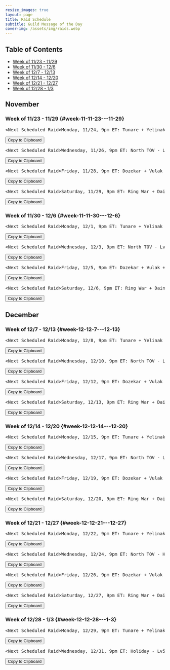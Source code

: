 ```yaml
---
resize_images: true
layout: page
title: Raid Schedule
subtitle: Guild Message of the Day
cover-img: /assets/img/raids.webp
---
```


## Table of Contents

- [Week of 11/23 - 11/29](#week-11-11-23---11-29)
- [Week of 11/30 - 12/6](#week-11-11-30---12-6)
- [Week of 12/7 - 12/13](#week-12-12-7---12-13)
- [Week of 12/14 - 12/20](#week-12-12-14---12-20)
- [Week of 12/21 - 12/27](#week-12-12-21---12-27)
- [Week of 12/28 - 1/3](#week-12-12-28---1-3)

## November


### Week of 11/23 - 11/29 {#week-11-11-23---11-29}

<div class="copy-text-container"><pre class="copy-text-content" id="copy-box-fsiox8fce">&lt;Next Scheduled Raid&gt;Monday, 11/24, 9pm ET: Tunare + Yelinak + KT + Plane of Fear + HoT - Lv55+ to raid - Join us at FormerGlory.LOL</pre><button class="copy-button" onclick="copyText('copy-box-fsiox8fce')">Copy to Clipboard</button></div>

<div class="copy-text-container"><pre class="copy-text-content" id="copy-box-kcpr2st2s">&lt;Next Scheduled Raid&gt;Wednesday, 11/26, 9pm ET: North TOV - Lv55+ to raid - Join us at FormerGlory.LOL</pre><button class="copy-button" onclick="copyText('copy-box-kcpr2st2s')">Copy to Clipboard</button></div>

<div class="copy-text-container"><pre class="copy-text-content" id="copy-box-cpl7tf051">&lt;Next Scheduled Raid&gt;Friday, 11/28, 9pm ET: Dozekar + Vulak + AoW + Sleeper's Tomb - Lv55+ to raid - Join us at FormerGlory.LOL</pre><button class="copy-button" onclick="copyText('copy-box-cpl7tf051')">Copy to Clipboard</button></div>

<div class="copy-text-container"><pre class="copy-text-content" id="copy-box-129pwfdbn">&lt;Next Scheduled Raid&gt;Saturday, 11/29, 9pm ET: Ring War + Dain + West TOV - Lv55+ to raid - Join us at FormerGlory.LOL</pre><button class="copy-button" onclick="copyText('copy-box-129pwfdbn')">Copy to Clipboard</button></div>


### Week of 11/30 - 12/6 {#week-11-11-30---12-6}

<div class="copy-text-container"><pre class="copy-text-content" id="copy-box-8gmkyihwb">&lt;Next Scheduled Raid&gt;Monday, 12/1, 9pm ET: Tunare + Yelinak + KT + Plane of Fear + HoT - Lv55+ to raid - Join us at FormerGlory.LOL</pre><button class="copy-button" onclick="copyText('copy-box-8gmkyihwb')">Copy to Clipboard</button></div>

<div class="copy-text-container"><pre class="copy-text-content" id="copy-box-uyj8bs09f">&lt;Next Scheduled Raid&gt;Wednesday, 12/3, 9pm ET: North TOV - Lv55+ to raid - Join us at FormerGlory.LOL</pre><button class="copy-button" onclick="copyText('copy-box-uyj8bs09f')">Copy to Clipboard</button></div>

<div class="copy-text-container"><pre class="copy-text-content" id="copy-box-0e6rbd9uk">&lt;Next Scheduled Raid&gt;Friday, 12/5, 9pm ET: Dozekar + Vulak + AoW + Sleeper's Tomb - Lv55+ to raid - Join us at FormerGlory.LOL</pre><button class="copy-button" onclick="copyText('copy-box-0e6rbd9uk')">Copy to Clipboard</button></div>

<div class="copy-text-container"><pre class="copy-text-content" id="copy-box-adyfc9h3g">&lt;Next Scheduled Raid&gt;Saturday, 12/6, 9pm ET: Ring War + Dain + West TOV - Lv55+ to raid - Join us at FormerGlory.LOL</pre><button class="copy-button" onclick="copyText('copy-box-adyfc9h3g')">Copy to Clipboard</button></div>


## December


### Week of 12/7 - 12/13 {#week-12-12-7---12-13}

<div class="copy-text-container"><pre class="copy-text-content" id="copy-box-bfupu693a">&lt;Next Scheduled Raid&gt;Monday, 12/8, 9pm ET: Tunare + Yelinak + KT + Plane of Fear + HoT - Lv55+ to raid - Join us at FormerGlory.LOL</pre><button class="copy-button" onclick="copyText('copy-box-bfupu693a')">Copy to Clipboard</button></div>

<div class="copy-text-container"><pre class="copy-text-content" id="copy-box-a5ld9eynw">&lt;Next Scheduled Raid&gt;Wednesday, 12/10, 9pm ET: North TOV - Lv55+ to raid - Join us at FormerGlory.LOL</pre><button class="copy-button" onclick="copyText('copy-box-a5ld9eynw')">Copy to Clipboard</button></div>

<div class="copy-text-container"><pre class="copy-text-content" id="copy-box-qjeivbef0">&lt;Next Scheduled Raid&gt;Friday, 12/12, 9pm ET: Dozekar + Vulak + AoW + Sleeper's Tomb - Lv55+ to raid - Join us at FormerGlory.LOL</pre><button class="copy-button" onclick="copyText('copy-box-qjeivbef0')">Copy to Clipboard</button></div>

<div class="copy-text-container"><pre class="copy-text-content" id="copy-box-t0ddmt49a">&lt;Next Scheduled Raid&gt;Saturday, 12/13, 9pm ET: Ring War + Dain + West TOV - Lv55+ to raid - Join us at FormerGlory.LOL</pre><button class="copy-button" onclick="copyText('copy-box-t0ddmt49a')">Copy to Clipboard</button></div>


### Week of 12/14 - 12/20 {#week-12-12-14---12-20}

<div class="copy-text-container"><pre class="copy-text-content" id="copy-box-ffiz1y461">&lt;Next Scheduled Raid&gt;Monday, 12/15, 9pm ET: Tunare + Yelinak + KT + Plane of Fear + HoT - Lv55+ to raid - Join us at FormerGlory.LOL</pre><button class="copy-button" onclick="copyText('copy-box-ffiz1y461')">Copy to Clipboard</button></div>

<div class="copy-text-container"><pre class="copy-text-content" id="copy-box-ryn0b8dwc">&lt;Next Scheduled Raid&gt;Wednesday, 12/17, 9pm ET: North TOV - Lv55+ to raid - Join us at FormerGlory.LOL</pre><button class="copy-button" onclick="copyText('copy-box-ryn0b8dwc')">Copy to Clipboard</button></div>

<div class="copy-text-container"><pre class="copy-text-content" id="copy-box-w9i9gw0zw">&lt;Next Scheduled Raid&gt;Friday, 12/19, 9pm ET: Dozekar + Vulak + AoW + Sleeper's Tomb - Lv55+ to raid - Join us at FormerGlory.LOL</pre><button class="copy-button" onclick="copyText('copy-box-w9i9gw0zw')">Copy to Clipboard</button></div>

<div class="copy-text-container"><pre class="copy-text-content" id="copy-box-0jzbmrh7u">&lt;Next Scheduled Raid&gt;Saturday, 12/20, 9pm ET: Ring War + Dain + West TOV - Lv55+ to raid - Join us at FormerGlory.LOL</pre><button class="copy-button" onclick="copyText('copy-box-0jzbmrh7u')">Copy to Clipboard</button></div>


### Week of 12/21 - 12/27 {#week-12-12-21---12-27}

<div class="copy-text-container"><pre class="copy-text-content" id="copy-box-wd0lqlbl5">&lt;Next Scheduled Raid&gt;Monday, 12/22, 9pm ET: Tunare + Yelinak + KT + Plane of Fear + HoT - Lv55+ to raid - Join us at FormerGlory.LOL</pre><button class="copy-button" onclick="copyText('copy-box-wd0lqlbl5')">Copy to Clipboard</button></div>

<div class="copy-text-container"><pre class="copy-text-content" id="copy-box-yrvoityz4">&lt;Next Scheduled Raid&gt;Wednesday, 12/24, 9pm ET: North TOV - Holiday - Lv55+ to raid - Join us at FormerGlory.LOL</pre><button class="copy-button" onclick="copyText('copy-box-yrvoityz4')">Copy to Clipboard</button></div>

<div class="copy-text-container"><pre class="copy-text-content" id="copy-box-aw7w6u85t">&lt;Next Scheduled Raid&gt;Friday, 12/26, 9pm ET: Dozekar + Vulak + AoW + Sleeper's Tomb - Holiday - Lv55+ to raid - Join us at FormerGlory.LOL</pre><button class="copy-button" onclick="copyText('copy-box-aw7w6u85t')">Copy to Clipboard</button></div>

<div class="copy-text-container"><pre class="copy-text-content" id="copy-box-p3pvzyc0m">&lt;Next Scheduled Raid&gt;Saturday, 12/27, 9pm ET: Ring War + Dain + West TOV - Lv55+ to raid - Join us at FormerGlory.LOL</pre><button class="copy-button" onclick="copyText('copy-box-p3pvzyc0m')">Copy to Clipboard</button></div>


### Week of 12/28 - 1/3 {#week-12-12-28---1-3}

<div class="copy-text-container"><pre class="copy-text-content" id="copy-box-h0oqvywsf">&lt;Next Scheduled Raid&gt;Monday, 12/29, 9pm ET: Tunare + Yelinak + KT + Plane of Fear + HoT - Lv55+ to raid - Join us at FormerGlory.LOL</pre><button class="copy-button" onclick="copyText('copy-box-h0oqvywsf')">Copy to Clipboard</button></div>

<div class="copy-text-container"><pre class="copy-text-content" id="copy-box-a5c64lr76">&lt;Next Scheduled Raid&gt;Wednesday, 12/31, 9pm ET: Holiday - Lv55+ to raid - Join us at FormerGlory.LOL</pre><button class="copy-button" onclick="copyText('copy-box-a5c64lr76')">Copy to Clipboard</button></div>

